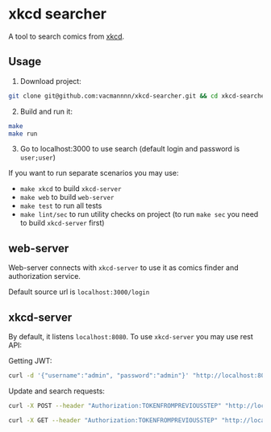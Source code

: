 # xkcd searcher

A tool to search comics from [xkcd](https://xkcd.com/).

## Usage

1. Download project:
```bash
git clone git@github.com:vacmannnn/xkcd-searcher.git && cd xkcd-searcher
```

2. Build and run it:
```bash
make
make run
```

3. Go to localhost:3000 to use search (default login and password is `user;user`)

If you want to run separate scenarios you may use:
- `make xkcd` to build `xkcd-server`
- `make web` to build `web-server`
- `make test` to run all tests
- `make lint/sec` to run utility checks on project (to run `make sec` you need to build `xkcd-server` first)

## web-server
Web-server connects with `xkcd-server` to use it as comics finder and authorization service.

Default source url is `localhost:3000/login`

## xkcd-server

By default, it listens `localhost:8080`. To use `xkcd-server` you may use rest API:

Getting JWT:
```bash
curl -d '{"username":"admin", "password":"admin"}' "http://localhost:8080/login"
```
Update and search requests:
```bash
curl -X POST --header "Authorization:TOKENFROMPREVIOUSSTEP" "http://localhost:8080/update"
```
```bash
curl -X GET --header "Authorization:TOKENFROMPREVIOUSSTEP" "http://localhost:8080/pics?search='apple,doctor'"
```
